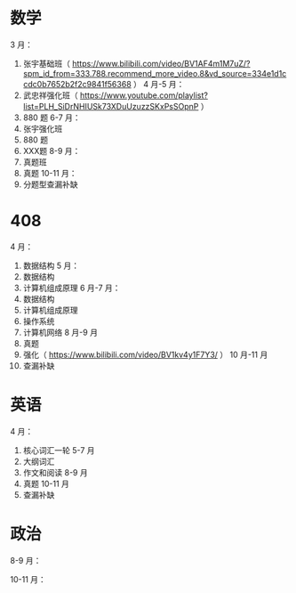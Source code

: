 # 数学
3 月：
1. 张宇基础班（ https://www.bilibili.com/video/BV1AF4m1M7uZ/?spm_id_from=333.788.recommend_more_video.8&vd_source=334e1d1ccdc0b7652b2f2c9841f56368 ）
4 月-5 月：
1. 武忠祥强化班（ https://www.youtube.com/playlist?list=PLH_SiDrNHIUSk73XDuUzuzzSKxPsSOpnP ）
2. 880 题
6-7 月：
1. 张宇强化班
2. 880 题
3. XXX题
8-9 月：
1. 真题班
2. 真题
10-11 月：
1. 分题型查漏补缺
# 408
4 月：
1. 数据结构
5 月：
1. 数据结构
2. 计算机组成原理
6 月-7 月：
1. 数据结构
2. 计算机组成原理
3. 操作系统
4. 计算机网络
8 月-9 月
1. 真题
2. 强化（ https://www.bilibili.com/video/BV1kv4y1F7Y3/ ）
10 月-11 月
1. 查漏补缺

# 英语
4 月：
1. 核心词汇一轮
5-7 月
2. 大纲词汇
3. 作文和阅读
8-9 月
3. 真题
10-11 月
1. 查漏补缺

# 政治
8-9 月：

10-11 月：























